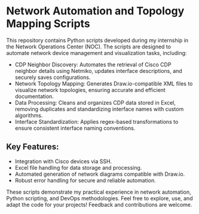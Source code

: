 
# Network Automation and Topology Mapping Scripts

This repository contains Python scripts developed during my internship in the Network Operations Center (NOC). The scripts are designed to automate network device management and visualization tasks, including:

- CDP Neighbor Discovery: Automates the retrieval of Cisco CDP neighbor details using Netmiko, updates interface descriptions, and securely saves configurations.
- Network Topology Mapping: Generates Draw.io-compatible XML files to visualize network topologies, ensuring accurate and efficient documentation.
- Data Processing: Cleans and organizes CDP data stored in Excel, removing duplicates and standardizing interface names with custom algorithms.
- Interface Standardization: Applies regex-based transformations to ensure consistent interface naming conventions.



## Key Features:

- Integration with Cisco devices via SSH.
- Excel file handling for data storage and processing.
- Automated generation of network diagrams compatible with Draw.io.
- Robust error handling for secure and reliable automation.

These scripts demonstrate my practical experience in network automation, Python scripting, and DevOps methodologies. Feel free to explore, use, and adapt the code for your projects! Feedback and contributions are welcome.